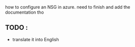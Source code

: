 how to configure an NSG in azure. need to finish and add the documentation tho

## TODO :
* translate it into English
